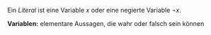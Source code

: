 Ein *Literal* ist eine Variable $x$ oder eine negierte Variable $¬x$.

**Variablen:** elementare Aussagen, die wahr oder falsch sein können
